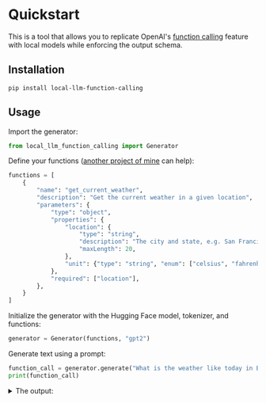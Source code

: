 # Quickstart

This is a tool that allows you to replicate OpenAI's [function calling](https://openai.com/blog/function-calling-and-other-api-updates) feature with local models while enforcing the output schema.

## Installation

```shell
pip install local-llm-function-calling
```

## Usage

Import the generator:

```python
from local_llm_function_calling import Generator
```

Define your functions ([another project of mine](https://github.com/rizerphe/openai-functions) can help):

```python
functions = [
    {
        "name": "get_current_weather",
        "description": "Get the current weather in a given location",
        "parameters": {
            "type": "object",
            "properties": {
                "location": {
                    "type": "string",
                    "description": "The city and state, e.g. San Francisco, CA",
                    "maxLength": 20,
                },
                "unit": {"type": "string", "enum": ["celsius", "fahrenheit"]},
            },
            "required": ["location"],
        },
    }
]
```

Initialize the generator with the Hugging Face model, tokenizer, and functions:

```python
generator = Generator(functions, "gpt2")
```

Generate text using a prompt:

```python
function_call = generator.generate("What is the weather like today in Brooklyn?")
print(function_call)
```

<details><summary>The output:</summary>

```json
{
  "name": "get_current_weather",
  "parameters": "{\n    \"location\": \"{{{{{{{{{{{{{{{{{{{{\"\n}"
}
```

</details>

